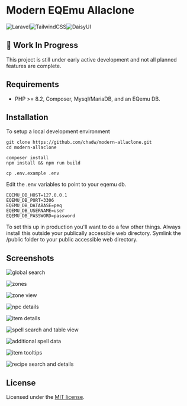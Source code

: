 # Modern EQEmu Allaclone
![Laravel](https://img.shields.io/badge/laravel-%23FF2D20.svg?style=for-the-badge&logo=laravel&logoColor=white)![TailwindCSS](https://img.shields.io/badge/tailwindcss-%2338B2AC.svg?style=for-the-badge&logo=tailwind-css&logoColor=white)![DaisyUI](https://img.shields.io/badge/daisyui-5A0EF8?style=for-the-badge&logo=daisyui&logoColor=white)

## 🚧 Work In Progress
This project is still under early active development and not all planned features are complete.

## Requirements

- PHP >= 8.2, Composer, Mysql/MariaDB, and an EQemu DB.

## Installation

To setup a local development environment
```
git clone https://github.com/chadw/modern-allaclone.git
cd modern-allaclone

composer install
npm install && npm run build

cp .env.example .env
```

Edit the .env variables to point to your eqemu db.
```
EQEMU_DB_HOST=127.0.0.1
EQEMU_DB_PORT=3306
EQEMU_DB_DATABASE=peq
EQEMU_DB_USERNAME=user
EQEMU_DB_PASSWORD=password
```
To set this up in production you'll want to do a few other things. Always install this outside your publically accessible web directory. Symlink the /public folder to your public accessible web directory.

## Screenshots

![global search](https://github.com/user-attachments/assets/928ad81d-bbd0-459e-90ab-c9a60879044a)

![zones](https://github.com/user-attachments/assets/186bb44c-d820-404e-b630-bcf993cdf114)

![zone view](https://github.com/user-attachments/assets/b8d27fe8-5037-4974-8d7b-988afa0d3a75)

![npc details](https://github.com/user-attachments/assets/194a897f-5123-4cae-a691-9c6c8a7d3862)

![item details](https://github.com/user-attachments/assets/eaef9979-d73b-4db0-aa7b-64d545f0d8c2)

![spell search and table view](https://github.com/user-attachments/assets/95cd93bf-9d93-4eb6-a924-012492a0c0d0)

![additional spell data](https://github.com/user-attachments/assets/feb15f5c-28c1-4acc-9f78-c10a47eacc70)

![item tooltips](https://github.com/user-attachments/assets/27fb0872-4765-4588-b414-0fd0f161e478)

![recipe search and details](https://github.com/user-attachments/assets/3ccb49ad-76f7-454b-86b6-ca8a2d5a145e)

## License

Licensed under the [MIT license](https://opensource.org/licenses/MIT).
